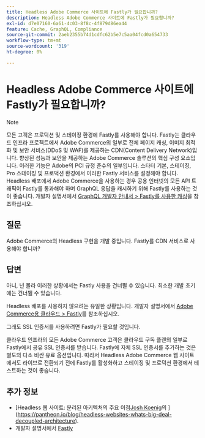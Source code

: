 ```yaml
---
title: Headless Adobe Commerce 사이트에 Fastly가 필요합니까?
description: Headless Adobe Commerce 사이트에 Fastly가 필요합니까?
exl-id: d7e07160-6a61-4c03-8f8c-4f879d86ea44
feature: Cache, GraphQL, Compliance
source-git-commit: 2aeb2355b74d1cdfc62b5e7c5aa04fcd0a654733
workflow-type: tm+mt
source-wordcount: '319'
ht-degree: 0%

---
```


# Headless Adobe Commerce 사이트에 Fastly가 필요합니까?

>[!NOTE]
>
>모든 고객은 프로덕션 및 스테이징 환경에 Fastly를 사용해야 합니다. Fastly는 클라우드 인프라 프로젝트에서 Adobe Commerce의 일부로 전체 페이지 캐싱, 이미지 최적화 및 보안 서비스(DDoS 및 WAF)를 제공하는 CDN(Content Delivery Network)입니다. 향상된 성능과 보안을 제공하는 Adobe Commerce 솔루션의 핵심 구성 요소입니다. 이러한 기능은 Adobe의 PCI 규정 준수의 일부입니다. 스타터 기본, 스테이징, Pro 스테이징 및 프로덕션 환경에서 이러한 Fastly 서비스를 설정해야 합니다. Headless 배포에서 Adobe Commerce을 사용하는 경우 공용 인터넷의 모든 API 트래픽이 Fastly를 통과해야 하며 GraphQL 응답을 캐시하기 위해 Fastly를 사용하는 것이 좋습니다. 개발자 설명서에서 [GraphQL 개발자 안내서 > Fastly를 사용한 캐싱](https://developer.adobe.com/commerce/webapi/graphql/usage/caching/#caching-with-fastly)을 참조하십시오.

## **질문**

Adobe Commerce의 Headless 구현을 개발 중입니다. Fastly를 CDN 서비스로 사용해야 합니까?

## **답변**

아니, 넌 몰라 이러한 상황에서는 Fastly 사용을 건너뛸 수 있습니다. 최소한 개발 초기에는 건너뛸 수 있습니다.

Headless 배포를 사용하지 않으려는 유일한 상황입니다.
개발자 설명서에서 [Adobe Commerce용 클라우드 > Fastly](https://experienceleague.adobe.com/en/docs/commerce-cloud-service/user-guide/cdn/fastly)를 참조하십시오.

그래도 SSL 인증서를 사용하려면 Fastly가 필요할 것입니다.

클라우드 인프라의 모든 Adobe Commerce 고객은 클라우드 구독 플랜의 일부로 Fastly에서 공유 SSL 인증서를 받습니다. Fastly에 자체 SSL 인증서를 추가하는 것은 별도의 다소 비싼 유료 옵션입니다. 따라서 Headless Adobe Commerce 웹 사이트에서도 라이브로 전환되기 전에 Fastly를 활성화하고 스테이징 및 프로덕션 환경에서 테스트하는 것이 좋습니다.

## 추가 정보

* [Headless 웹 사이트: 분리된 아키텍처의 주요 이점[Josh Koenig](https://pantheon.io/team/josh-koenig)의 ](https://pantheon.io/blog/headless-websites-whats-big-deal-decoupled-architecture).
* 개발자 설명서에서 [Fastly](https://experienceleague.adobe.com/en/docs/commerce-cloud-service/user-guide/cdn/fastly)
